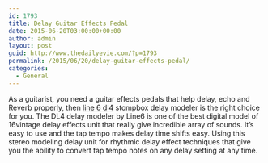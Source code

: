 ```yaml
---
id: 1793
title: Delay Guitar Effects Pedal
date: 2015-06-20T03:00:00+00:00
author: admin
layout: post
guid: http://www.thedailyevie.com/?p=1793
permalink: /2015/06/20/delay-guitar-effects-pedal/
categories:
  - General
---
```

As a guitarist, you need a guitar effects pedals that help delay, echo and Reverb properly, then [line 6 dl4](http://www.guitarcenter.com/Line-6-DL4-Delay-Guitar-Effects-Pedal-100700822-i1124286.gc) stompbox delay modeler is the right choice for you. The DL4 delay modeler by Line6 is one of the best digital model of 16vintage delay effects unit that really give incredible array of sounds. It&#8217;s easy to use and the tap tempo makes delay time shifts easy. Using this stereo modeling delay unit for rhythmic delay effect techniques that give you the ability to convert tap tempo notes on any delay setting at any time.